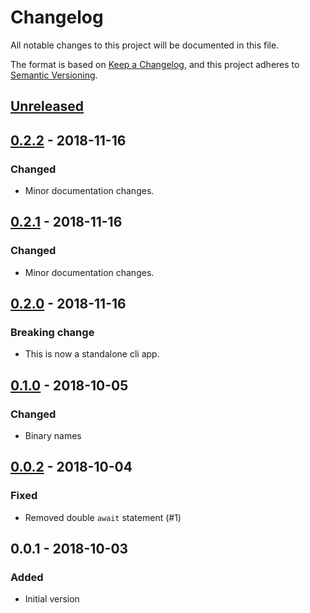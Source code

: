 # Changelog
All notable changes to this project will be documented in this file.

The format is based on [Keep a Changelog](https://keepachangelog.com/en/1.0.0/),
and this project adheres to [Semantic Versioning](https://semver.org/spec/v2.0.0.html).

## [Unreleased]

## [0.2.2] - 2018-11-16
### Changed
- Minor documentation changes.

## [0.2.1] - 2018-11-16
### Changed
- Minor documentation changes.

## [0.2.0] - 2018-11-16
### Breaking change
- This is now a standalone cli app.

## [0.1.0] - 2018-10-05
### Changed
- Binary names

## [0.0.2] - 2018-10-04
### Fixed
- Removed double `await` statement (#1)

## 0.0.1 - 2018-10-03
### Added
- Initial version

[Unreleased]: https://github.com/f3ath/pubspec-version/compare/0.2.2...HEAD
[0.2.2]: https://github.com/f3ath/pubspec-version/compare/0.2.1...0.2.2
[0.2.1]: https://github.com/f3ath/pubspec-version/compare/0.2.0...0.2.1
[0.2.0]: https://github.com/f3ath/pubspec-version/compare/0.1.0...0.2.0
[0.1.0]: https://github.com/f3ath/pubspec-version/compare/0.0.2...0.1.0
[0.0.2]: https://github.com/f3ath/pubspec-version/compare/0.0.1...0.0.2
